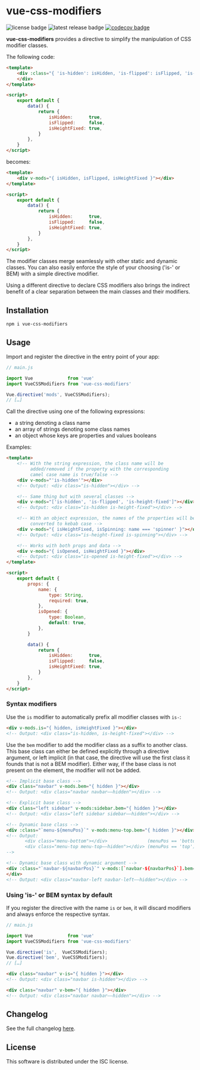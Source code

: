 # vue-css-modifiers
![license badge](https://badgen.net/github/license/cheap-glitch/vue-css-modifiers?color=green)
![latest release badge](https://badgen.net/github/release/cheap-glitch/vue-css-modifiers?color=green)
[![codecov badge](https://codecov.io/gh/cheap-glitch/vue-css-modifiers/branch/master/graph/badge.svg)](https://codecov.io/gh/cheap-glitch/vue-css-modifiers)

**vue-css-modifiers** provides a  directive to simplify the  manipulation of CSS
modifier classes.

The following code:
```html
<template>
	<div :class="{ 'is-hidden': isHidden, 'is-flipped': isFlipped, 'is-height-fixed': isHeightFixed }">
	</div>
</template>

<script>
	export default {
		data() {
			return {
				isHidden:      true,
				isFlipped:     false,
				isHeightFixed: true,
			}
		},
	}
</script>
```

becomes:
```html
<template>
	<div v-mods="{ isHidden, isFlipped, isHeightFixed }"></div>
</template>

<script>
	export default {
		data() {
			return {
				isHidden:      true,
				isFlipped:     false,
				isHeightFixed: true,
			}
		},
	}
</script>
```

The modifier classes merge seamlessly with other static and dynamic classes. You
can also easily enforce the style of  your choosing ('is-' or BEM) with a simple
directive modifier.

Using a  different directive to declare  CSS modifiers also brings  the indirect
benefit of a clear separation between the main classes and their modifiers.

## Installation

```
npm i vue-css-modifiers
```

## Usage

Import and register the directive in the entry point of your app:
```javascript
// main.js

import Vue             from 'vue'
import VueCSSModifiers from 'vue-css-modifiers'

Vue.directive('mods', VueCSSModifiers);
// […]
```

Call the directive using one of the following expressions:
 * a string denoting a class name
 * an array of strings denoting some class names
 * an object whose keys are properties and values booleans

Examples:
```html
<template>
	<!-- With the string expression, the class name will be
	     added/removed if the property with the corresponding
	     camel case name is true/false -->
	<div v-mods="'is-hidden'"></div>
	<!-- Output: <div class="is-hidden"></div> -->

	<!-- Same thing but with several classes -->
	<div v-mods="['is-hidden', 'is-flipped', 'is-height-fixed']"></div>
	<!-- Output: <div class="is-hidden is-height-fixed"></div> -->

	<!-- With an object expression, the names of the properties will be
	     converted to kebab case -->
	<div v-mods="{ isHeightFixed, isSpinning: name === 'spinner' }"></div>
	<!-- Output: <div class="is-height-fixed is-spinning"></div> -->

	<!-- Works with both props and data -->
	<div v-mods="{ isOpened, isHeightFixed }"></div>
	<!-- Output: <div class="is-opened is-height-fixed"></div> -->
</template>

<script>
	export default {
		props: {
			name: {
				type: String,
				required: true,
			},
			isOpened: {
				type: Boolean,
				default: true,
			},
		}

		data() {
			return {
				isHidden:      true,
				isFlipped:     false,
				isHeightFixed: true,
			}
		},
	}
</script>
```

### Syntax modifiers

Use the `is` modifier to automatically prefix all modifier classes with `is-`:
```html
<div v-mods.is="{ hidden, isHeightFixed }"></div>
<!-- Output: <div class="is-hidden, is-height-fixed"></div> -->
```

Use the `bem` modifier  to add the modifier class as a  suffix to another class.
This base class can either be  defined explicitly  through a directive argument,
or left implicit (in that case, the directive will use the first class it founds
that is not a BEM modifier). Either way, if the base class is not present on the
element, the modifier will not be added.
```html
<!-- Implicit base class -->
<div class="navbar" v-mods.bem="{ hidden }"></div>
<!-- Output: <div class="navbar navbar––hidden"></div> -->

<!-- Explicit base class -->
<div class="left sidebar" v-mods:sidebar.bem="{ hidden }"></div>
<!-- Output: <div class="left sidebar sidebar––hidden"></div> -->

<!-- Dynamic base class -->
<div :class="`menu-${menuPos}`" v-mods:menu-top.bem="{ hidden }"></div>
<!-- Output:
       <div class="menu-bottom"></div>               (menuPos == 'bottom')
       <div class="menu-top menu-top––hidden"></div> (menuPos == 'top')
-->

<!-- Dynamic base class with dynamic argument -->
<div :class="`navbar-${navbarPos}`" v-mods:[`navbar-${navbarPos}`].bem="{ hidden }">
</div>
<!-- Output: <div class="navbar-left navbar-left––hidden"></div> -->
```

### Using 'is-' or BEM syntax by default

If you  register the  directive with  the name  `is` or  `bem`, it  will discard
modifiers and always enforce the respective syntax.

```javascript
// main.js

import Vue             from 'vue'
import VueCSSModifiers from 'vue-css-modifiers'

Vue.directive('is',  VueCSSModifiers);
Vue.directive('bem', VueCSSModifiers);
// […]
```

```html
<div class="navbar" v-is="{ hidden }"></div>
<!-- Output: <div class="navbar is-hidden"></div> -->

<div class="navbar" v-bem="{ hidden }"></div>
<!-- Output: <div class="navbar navbar––hidden"></div> -->
```

## Changelog
See the full changelog [here](https://github.com/cheap-glitch/vue-css-modifiers/releases).

## License
This software is distributed under the ISC license.
